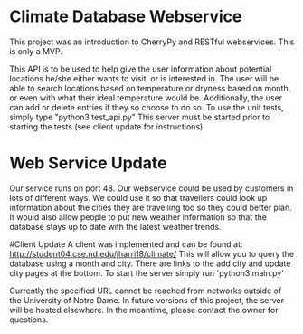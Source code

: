 # Climate Database Webservice
This project was an introduction to CherryPy and RESTful webservices. This is only a MVP.

This API is to be used to help give the user information about potential locations he/she either wants to visit, or is interested in.
The user will be able to search locations based on temperature or dryness based on month, or even with what their ideal temperature would be.
Additionally, the user can add or delete entries if they so choose to do so.
To use the unit tests, simply type "python3 test_api.py"
This server must be started prior to starting the tests (see client update for instructions)

# Web Service Update
Our service runs on port 48. Our webservice could be used by customers in lots of different ways. We could use it so that travellers could look up information about the cities they are travelling too so they could better plan. It would also allow people to put new weather information so that the database stays up to date with the latest weather trends.

#Client Update
A client was implemented and can be found at:
http://student04.cse.nd.edu/jharri18/climate/
This will allow you to query the database using a month and city.
There are links to the add city and update city pages at the bottom.
To start the server simply run 'python3 main.py'

Currently the specified URL cannot be reached from networks outside of the University of Notre Dame.  In future versions of this project, the server will be hosted elsewhere. In the meantime, please contact the owner for questions.

